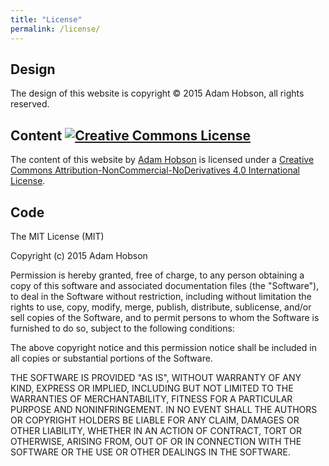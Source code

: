 ```yaml
---
title: "License"
permalink: /license/
---
```


## Design

The design of this website is copyright &copy; 2015 Adam Hobson, all rights reserved.

## Content <a rel="license" href="http://creativecommons.org/licenses/by-nc-nd/4.0/">![Creative Commons License](https://i.creativecommons.org/l/by-nc-nd/4.0/88x31.png)</a>

The content of this website by <a xmlns:cc="http://creativecommons.org/ns#" href="http://adamhobson.com" property="cc:attributionName" rel="cc:attributionURL">Adam Hobson</a> is licensed under a <a rel="license" href="http://creativecommons.org/licenses/by-nc-nd/4.0/">Creative Commons Attribution-NonCommercial-NoDerivatives 4.0 International License</a>.

## Code

The MIT License (MIT)

Copyright (c) 2015 Adam Hobson

Permission is hereby granted, free of charge, to any person obtaining a copy
of this software and associated documentation files (the "Software"), to deal
in the Software without restriction, including without limitation the rights
to use, copy, modify, merge, publish, distribute, sublicense, and/or sell
copies of the Software, and to permit persons to whom the Software is
furnished to do so, subject to the following conditions:

The above copyright notice and this permission notice shall be included in all
copies or substantial portions of the Software.

THE SOFTWARE IS PROVIDED "AS IS", WITHOUT WARRANTY OF ANY KIND, EXPRESS OR
IMPLIED, INCLUDING BUT NOT LIMITED TO THE WARRANTIES OF MERCHANTABILITY,
FITNESS FOR A PARTICULAR PURPOSE AND NONINFRINGEMENT. IN NO EVENT SHALL THE
AUTHORS OR COPYRIGHT HOLDERS BE LIABLE FOR ANY CLAIM, DAMAGES OR OTHER
LIABILITY, WHETHER IN AN ACTION OF CONTRACT, TORT OR OTHERWISE, ARISING FROM,
OUT OF OR IN CONNECTION WITH THE SOFTWARE OR THE USE OR OTHER DEALINGS IN THE
SOFTWARE.

